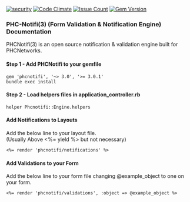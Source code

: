 [![security](https://hakiri.io/github/PHCNetworks/phc-notifi/master.svg)](https://hakiri.io/github/PHCNetworks/phc-notifi/master)
[![Code Climate](https://codeclimate.com/github/PHCNetworks/phc-notifi/badges/gpa.svg)](https://codeclimate.com/github/PHCNetworks/phc-notifi)
[![Issue Count](https://codeclimate.com/github/PHCNetworks/phc-notifi/badges/issue_count.svg)](https://codeclimate.com/github/PHCNetworks/phc-notifi)
[![Gem Version](https://badge.fury.io/rb/phcnotifi.svg)](https://badge.fury.io/rb/phcnotifi)
  
### PHC-Notifi(3) (Form Validation & Notification Engine) Documentation
PHCNotifi(3) is an open source notification & validation engine built for PHCNetworks.  
  
#### Step 1 - Add PHCNotifi to your gemfile  
    
	gem 'phcnotifi', '~> 3.0', '>= 3.0.1'
	bundle exec install
  
#### Step 2 - Load helpers files in application_controller.rb   
  
	helper Phcnotifi::Engine.helpers
  
#### Add Notifications to Layouts
Add the below line to your layout file.  
(Usually Above <%= yield %> but not necessary)
  
	<%= render 'phcnotifi/notifications' %>
  
#### Add Validations to your Form
Add the below line to your form file changing @example_object to one on your form.  

	<%= render 'phcnotifi/validations', :object => @example_object %>
  